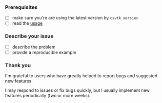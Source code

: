 ### Prerequisites

- [ ] make sure you're are using the latest version by `csvtk version`
- [ ] read the [usage](http://bioinf.shenwei.me/csvtk/usage/)

### Describe your issue

* [ ] describe the problem
* [ ] provide a reproducible example

### Thank you

I'm grateful to users who have greatly helped to report bugs and suggested new features.

I may respond to issues or fix bugs quickly, but I usually implement new features periodically (two or more weeks).
